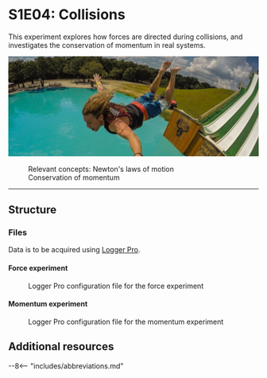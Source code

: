 # S1E04: Collisions

This experiment explores how forces are directed during collisions, and investigates the conservation of momentum in real systems.

![](s1e02/header.jpg)

<figure markdown>
<i class="fas fa-microscope fa-5x"></i>
<figcaption>Relevant concepts:
    Newton's laws of motion <br>
    Conservation of momentum
</figcaption>
</figure>

---

## Structure

### Files

Data is to be acquired using [Logger Pro](../../reference/software/#logger-pro).

#### Force experiment

<figure markdown>
<a href = 'S1E04a.cmbl'> <i class="fas fa-code fa-3x"></i> </a>
<figcaption>Logger Pro configuration file for the force experiment
</figcaption>
</figure>

#### Momentum experiment

<figure markdown>
<a href = 'S1E04b.cmbl'> <i class="fas fa-code fa-3x"></i> </a>
<figcaption>Logger Pro configuration file for the momentum experiment
</figcaption>
</figure>

## Additional resources

--8<-- "includes/abbreviations.md"
